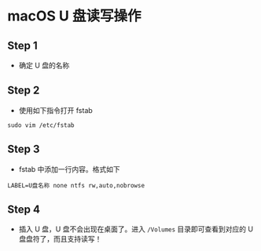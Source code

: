 # macOS U 盘读写操作

## Step 1

* 确定 U 盘的名称

## Step 2

* 使用如下指令打开 fstab

```
sudo vim /etc/fstab
```

## Step 3

* fstab 中添加一行内容。格式如下

```
LABEL=U盘名称 none ntfs rw,auto,nobrowse
```

## Step 4

* 插入 U 盘，U 盘不会出现在桌面了。进入 `/Volumes` 目录即可查看到对应的 U 盘盘符了，而且支持读写！